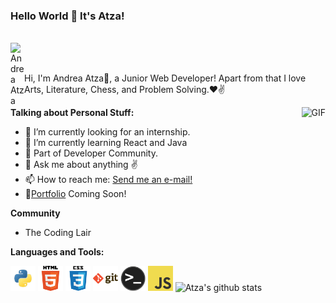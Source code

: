 ### Hello World 👋 It's Atza! <!--insert portfolio--> 

<br/>

<a href="https://www.linkedin.com/in/andrea-atza-5ab519102/">
<img align="left" alt="Andrea Atza" width="22px" src="https://cdn.jsdelivr.net/npm/simple-icons@v3/icons/linkedin.svg" />
</a>
<br />

<br />

Hi, I'm Andrea Atza🙌, a Junior Web Developer! Apart from that I love Arts, Literature, Chess, and Problem Solving.❤✌ 


<img align="right" alt="GIF" src="https://media.giphy.com/media/USV0ym3bVWQJJmNu3N/giphy.gif" />


**Talking about Personal Stuff:**

- 🔭 I’m currently looking for an internship.
- 🌱 I’m currently learning React and Java
- 👯 Part of Developer Community.
- 💬 Ask me about anything ✌
- 📫 How to reach me: <a href="mailto:atzadevops@gmail.com">Send me an e-mail!<a/> 
- 📝[Portfolio]() Coming Soon!
<!-- - ✨ I can draw too.[ArtGallery]() -->



**Community**
- The Coding Lair

**Languages and Tools:**


<code><img height="40" src="https://raw.githubusercontent.com/github/explore/80688e429a7d4ef2fca1e82350fe8e3517d3494d/topics/python/python.png"></code>
<code><img height="40" src="https://raw.githubusercontent.com/github/explore/80688e429a7d4ef2fca1e82350fe8e3517d3494d/topics/html/html.png?size=48"></code>
<code><img height="40" src="https://raw.githubusercontent.com/github/explore/80688e429a7d4ef2fca1e82350fe8e3517d3494d/topics/css/css.png?size=48"></code>
<code><img height="40" src="https://raw.githubusercontent.com/github/explore/80688e429a7d4ef2fca1e82350fe8e3517d3494d/topics/git/git.png"></code>
<code><img height="40" src="https://raw.githubusercontent.com/github/explore/80688e429a7d4ef2fca1e82350fe8e3517d3494d/topics/terminal/terminal.png"></code>
<code><img height="40" src="https://raw.githubusercontent.com/github/explore/80688e429a7d4ef2fca1e82350fe8e3517d3494d/topics/javascript/javascript.png?size=48"></code>
![Atza's github stats](https://github-readme-stats.vercel.app/api?username=Atza94&show_icons=true&hide_border=true)
